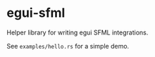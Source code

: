 # egui-sfml

Helper library for writing egui SFML integrations.

See `examples/hello.rs` for a simple demo.
